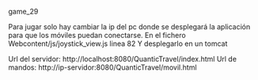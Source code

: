game_29

Para jugar solo hay cambiar la ip del pc donde se desplegará la aplicación para que los móviles puedan conectarse. En el fichero Webcontent/js/joystick_view.js linea 82
Y desplegarlo en un tomcat

Url del servidor: http://localhost:8080/QuanticTravel/index.html
Url de mandos: http://ip-servidor:8080/QuanticTravel/movil.html
